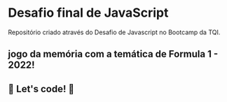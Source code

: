 # Desafio final de JavaScript

Repositório criado através do Desafio de Javascript no Bootcamp da TQI.

## jogo da memória com a temática de Formula 1 - 2022! 


## 🚀 Let's code! 🚀
